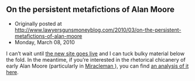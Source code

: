 ## On the persistent metafictions of Alan Moore

 * Originally posted at http://www.lawyersgunsmoneyblog.com/2010/03/on-the-persistent-metafictions-of-alan-moore
 * Monday, March 08, 2010

I can’t wait until [the new site goes live](http://lefarkins.blogspot.com/2010/03/ground-shifting.html) and I can tuck bulky material below the fold.  In the meantime, if you’re interested in the rhetorical chicanery of early Alan Moore (particularly in [
Miracleman
](http://www.amazon.com/exec/obidos/ASIN/0913035629/diesekoschmar-20)), you can find [an analysis of it here](http://acephalous.typepad.com/acephalous/2010/03/seeing-rhetoric-alan-moore-miracleman.html).
 
